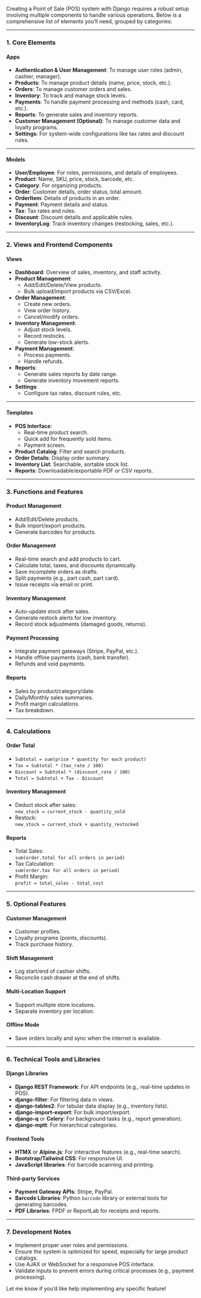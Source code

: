 Creating a Point of Sale (POS) system with Django requires a robust setup involving multiple components to handle various operations. Below is a comprehensive list of elements you’ll need, grouped by categories:

---

### **1. Core Elements**

#### **Apps**
- **Authentication & User Management**: To manage user roles (admin, cashier, manager).
- **Products**: To manage product details (name, price, stock, etc.).
- **Orders**: To manage customer orders and sales.
- **Inventory**: To track and manage stock levels.
- **Payments**: To handle payment processing and methods (cash, card, etc.).
- **Reports**: To generate sales and inventory reports.
- **Customer Management (Optional)**: To manage customer data and loyalty programs.
- **Settings**: For system-wide configurations like tax rates and discount rules.

---

#### **Models**
- **User/Employee**: For roles, permissions, and details of employees.
- **Product**: Name, SKU, price, stock, barcode, etc.
- **Category**: For organizing products.
- **Order**: Customer details, order status, total amount.
- **OrderItem**: Details of products in an order.
- **Payment**: Payment details and status.
- **Tax**: Tax rates and rules.
- **Discount**: Discount details and applicable rules.
- **InventoryLog**: Track inventory changes (restocking, sales, etc.).

---

### **2. Views and Frontend Components**

#### **Views**
- **Dashboard**: Overview of sales, inventory, and staff activity.
- **Product Management**:
  - Add/Edit/Delete/View products.
  - Bulk upload/import products via CSV/Excel.
- **Order Management**:
  - Create new orders.
  - View order history.
  - Cancel/modify orders.
- **Inventory Management**:
  - Adjust stock levels.
  - Record restocks.
  - Generate low-stock alerts.
- **Payment Management**:
  - Process payments.
  - Handle refunds.
- **Reports**:
  - Generate sales reports by date range.
  - Generate inventory movement reports.
- **Settings**:
  - Configure tax rates, discount rules, etc.

---

#### **Templates**
- **POS Interface**:
  - Real-time product search.
  - Quick add for frequently sold items.
  - Payment screen.
- **Product Catalog**: Filter and search products.
- **Order Details**: Display order summary.
- **Inventory List**: Searchable, sortable stock list.
- **Reports**: Downloadable/exportable PDF or CSV reports.

---

### **3. Functions and Features**

#### **Product Management**
- Add/Edit/Delete products.
- Bulk import/export products.
- Generate barcodes for products.

#### **Order Management**
- Real-time search and add products to cart.
- Calculate total, taxes, and discounts dynamically.
- Save incomplete orders as drafts.
- Split payments (e.g., part cash, part card).
- Issue receipts via email or print.

#### **Inventory Management**
- Auto-update stock after sales.
- Generate restock alerts for low inventory.
- Record stock adjustments (damaged goods, returns).

#### **Payment Processing**
- Integrate payment gateways (Stripe, PayPal, etc.).
- Handle offline payments (cash, bank transfer).
- Refunds and void payments.

#### **Reports**
- Sales by product/category/date.
- Daily/Monthly sales summaries.
- Profit margin calculations.
- Tax breakdown.

---

### **4. Calculations**

#### **Order Total**
- `Subtotal = sum(price * quantity for each product)`
- `Tax = Subtotal * (tax_rate / 100)`
- `Discount = Subtotal * (discount_rate / 100)`
- `Total = Subtotal + Tax - Discount`

#### **Inventory Management**
- Deduct stock after sales:  
  `new_stock = current_stock - quantity_sold`
- Restock:  
  `new_stock = current_stock + quantity_restocked`

#### **Reports**
- Total Sales:  
  `sum(order.total for all orders in period)`
- Tax Calculation:  
  `sum(order.tax for all orders in period)`
- Profit Margin:  
  `profit = total_sales - total_cost`

---

### **5. Optional Features**

#### **Customer Management**
- Customer profiles.
- Loyalty programs (points, discounts).
- Track purchase history.

#### **Shift Management**
- Log start/end of cashier shifts.
- Reconcile cash drawer at the end of shifts.

#### **Multi-Location Support**
- Support multiple store locations.
- Separate inventory per location.

#### **Offline Mode**
- Save orders locally and sync when the internet is available.

---

### **6. Technical Tools and Libraries**

#### **Django Libraries**
- **Django REST Framework**: For API endpoints (e.g., real-time updates in POS).
- **django-filter**: For filtering data in views.
- **django-tables2**: For tabular data display (e.g., inventory lists).
- **django-import-export**: For bulk import/export.
- **django-q** or **Celery**: For background tasks (e.g., report generation).
- **django-mptt**: For hierarchical categories.

#### **Frontend Tools**
- **HTMX** or **Alpine.js**: For interactive features (e.g., real-time search).
- **Bootstrap/Tailwind CSS**: For responsive UI.
- **JavaScript libraries**: For barcode scanning and printing.

#### **Third-party Services**
- **Payment Gateway APIs**: Stripe, PayPal.
- **Barcode Libraries**: Python `barcode` library or external tools for generating barcodes.
- **PDF Libraries**: FPDF or ReportLab for receipts and reports.

---

### **7. Development Notes**
- Implement proper user roles and permissions.
- Ensure the system is optimized for speed, especially for large product catalogs.
- Use AJAX or WebSocket for a responsive POS interface.
- Validate inputs to prevent errors during critical processes (e.g., payment processing).

Let me know if you’d like help implementing any specific feature!